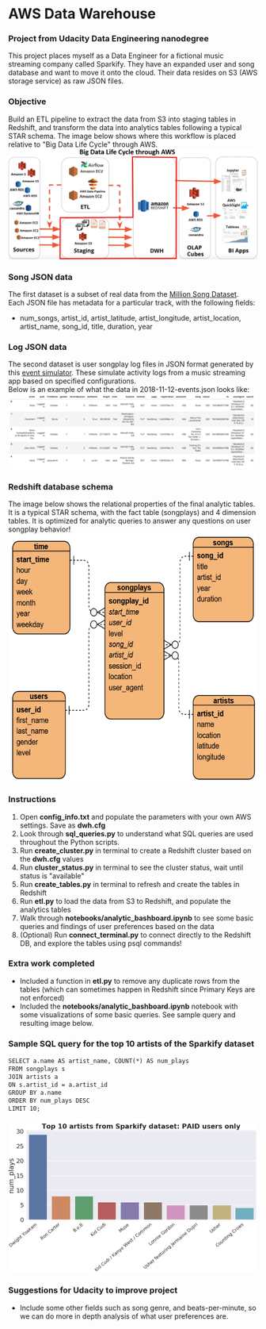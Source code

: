 # AWS Data Warehouse
### Project from Udacity Data Engineering nanodegree
This project places myself as a Data Engineer for a fictional music streaming company called Sparkify. They have an expanded user and song database and want to move it onto the cloud. Their data resides on S3 (AWS storage service) as raw JSON files.

### Objective
Build an ETL pipeline to extract the data from S3 into staging tables in Redshift, and transform the data into analytics tables following a typical STAR schema. The image below shows where this workflow is placed relative to "Big Data Life Cycle" through AWS.
<img src="images/BigData_Cycle.PNG"> 

### Song JSON data
The first dataset is a subset of real data from the [Million Song Dataset](http://millionsongdataset.com/).  
Each JSON file has metadata for a particular track, with the following fields:
- num_songs, artist_id, artist_latitude, artist_longitude, artist_location, artist_name, song_id, title, duration, year

### Log JSON data  
The second dataset is user songplay log files in JSON format generated by this [event simulator](https://github.com/Interana/eventsim). These simulate activity logs from a music streaming app based on specified configurations.  
Below is an example of what the data in 2018-11-12-events.json looks like:  
<img src="images/log-data.PNG">  

### Redshift database schema
The image below shows the relational properties of the final analytic tables. It is a typical STAR schema, with the fact table (songplays) and 4 dimension tables. It is optimized for analytic queries to answer any questions on user songplay behavior!
<img src="images/ERD_rough.PNG" width="600" height="500">

### Instructions
1. Open **config_info.txt** and populate the parameters with your own AWS settings. Save as **dwh.cfg**  
2. Look through **sql_queries.py** to understand what SQL queries are used throughout the Python scripts.  
3. Run **create_cluster.py** in terminal to create a Redshift cluster based on the **dwh.cfg** values
4. Run **cluster_status.py** in terminal to see the cluster status, wait until status is "available" 
5. Run **create_tables.py** in terminal to refresh and create the tables in Redshift
6. Run **etl.py** to load the data from S3 to Redshift, and populate the analytics tables
7. Walk through **notebooks/analytic_bashboard.ipynb** to see some basic queries and findings of user preferences based on the data
8. (Optional) Run **connect_terminal.py** to connect directly to the Redshift DB, and explore the tables using psql commands!

### Extra work completed   
- Included a function in **etl.py** to remove any duplicate rows from the tables (which can sometimes happen in Redshift since Primary Keys are not enforced)
- Included the **notebooks/analytic_bashboard.ipynb** notebook with some visualizations of some basic queries. See sample query and resulting image below.

### Sample SQL query for the top 10 artists of the Sparkify dataset
```
SELECT a.name AS artist_name, COUNT(*) AS num_plays 
FROM songplays s 
JOIN artists a
ON s.artist_id = a.artist_id
GROUP BY a.name 
ORDER BY num_plays DESC 
LIMIT 10;
```
<img src="images/top_artists.PNG">  

### Suggestions for Udacity to improve project
- Include some other fields such as song genre, and beats-per-minute, so we can do more in depth analysis of what user preferences are.
